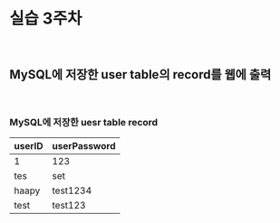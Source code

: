 # 실습 3주차

<br>

## MySQL에 저장한 user table의 record를 웹에 출력

<br>

### MySQL에 저장한 uesr table record

|userID|userPassword|
|-|-|
|1|123|
|tes|set|
|haapy|test1234|
|test|test123|